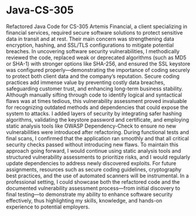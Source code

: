 # Java-CS-305
Refactored Java Code for CS-305
Artemis Financial, a client specializing in financial services, required secure software solutions to protect sensitive data in transit and at rest. Their main concern was strengthening data encryption, hashing, and SSL/TLS configurations to mitigate potential breaches. In uncovering software security vulnerabilities, I methodically reviewed the code, replaced weak or deprecated algorithms (such as MD5 or SHA-1) with stronger options like SHA-256, and ensured the SSL keystore was configured properly—demonstrating the importance of coding securely to protect both client data and the company’s reputation. Secure coding practices add immense value by preventing costly data breaches, safeguarding customer trust, and enhancing long-term business stability. Although manually sifting through code to identify logical and syntactical flaws was at times tedious, this vulnerability assessment proved invaluable for recognizing outdated methods and dependencies that could expose the system to attacks. I added layers of security by integrating safer hashing algorithms, validating the keystore password and certificate, and employing static analysis tools like OWASP Dependency-Check to ensure no new vulnerabilities were introduced after refactoring. During functional tests and final scans, I confirmed that the application ran smoothly and that all critical security checks passed without introducing new flaws. To maintain this approach going forward, I would continue using static analysis tools and structured vulnerability assessments to prioritize risks, and I would regularly update dependencies to address newly discovered exploits. For future assignments, resources such as secure coding guidelines, cryptography best practices, and the use of automated scanners will be instrumental. In a professional setting, I could showcase both the refactored code and the documented vulnerability assessment process—from initial discovery to final testing—to demonstrate my ability to enhance software security effectively, thus highlighting my skills, knowledge, and hands-on experience to potential employers.
